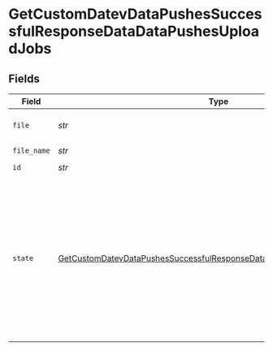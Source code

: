 # GetCustomDatevDataPushesSuccessfulResponseDataDataPushesUploadJobs


## Fields

| Field                                                                                                                                                                     | Type                                                                                                                                                                      | Required                                                                                                                                                                  | Description                                                                                                                                                               |
| ------------------------------------------------------------------------------------------------------------------------------------------------------------------------- | ------------------------------------------------------------------------------------------------------------------------------------------------------------------------- | ------------------------------------------------------------------------------------------------------------------------------------------------------------------------- | ------------------------------------------------------------------------------------------------------------------------------------------------------------------------- |
| `file`                                                                                                                                                                    | *str*                                                                                                                                                                     | :heavy_check_mark:                                                                                                                                                        | Actual content of the file.                                                                                                                                               |
| `file_name`                                                                                                                                                               | *str*                                                                                                                                                                     | :heavy_check_mark:                                                                                                                                                        | N/A                                                                                                                                                                       |
| `id`                                                                                                                                                                      | *str*                                                                                                                                                                     | :heavy_check_mark:                                                                                                                                                        | N/A                                                                                                                                                                       |
| `state`                                                                                                                                                                   | [GetCustomDatevDataPushesSuccessfulResponseDataDataPushesUploadJobsState](../../models/shared/getcustomdatevdatapushessuccessfulresponsedatadatapushesuploadjobsstate.md) | :heavy_check_mark:                                                                                                                                                        | If we were not able to send the file to DATEV, we will set the state "FAILED". The other values are synced from DATEV for the respective import jobs.                     |